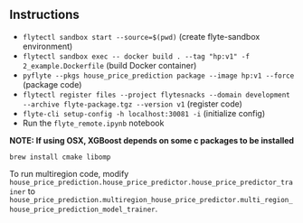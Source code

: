 ## Instructions

* `flytectl sandbox start --source=$(pwd)` (create flyte-sandbox environment)
* `flytectl sandbox exec -- docker build . --tag "hp:v1" -f 2_example.Dockerfile` (build Docker container)
* `pyflyte --pkgs house_price_prediction package --image hp:v1 --force` (package code)
* `flytectl register files --project flytesnacks --domain development --archive flyte-package.tgz --version v1` (register code)
* `flyte-cli setup-config -h localhost:30081 -i` (initialize config)
* Run the `flyte_remote.ipynb` notebook

**NOTE: If using OSX, XGBoost depends on some c packages to be installed**

`brew install cmake libomp`

To run multiregion code, modify `house_price_prediction.house_price_predictor.house_price_predictor_trainer` to `house_price_prediction.multiregion_house_price_predictor.multi_region_house_price_prediction_model_trainer`.
